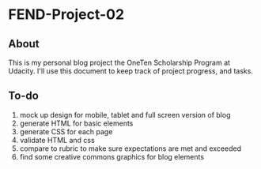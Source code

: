 # FEND-Project-02
## About
This is my personal blog project the OneTen Scholarship Program at Udacity. I'll use this document to keep track of project progress, and tasks.

## To-do
1. mock up design for mobile, tablet and full screen version of blog
2. generate HTML for basic elements
3. generate CSS for each page
4. validate HTML and css
5. compare to rubric to make sure expectations are met and exceeded 
6. find some creative commons graphics for blog elements
